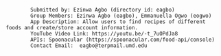             Submitted by: Ezinwa Agbo (directory id: eagbo)
            Group Members: Ezinwa Agbo (eagbo), Emmanuella Ogwo (eogwo)
            App Description: Allow users to find recipes of different foods and create/store account information.
            YouTube Video Link: https://youtu.be/-t_7uOPdJa8
            APIs: Spoonacular (https://spoonacular.com/food-api/console)
            Contact Email:  eagbo@terpmail.umd.edu

